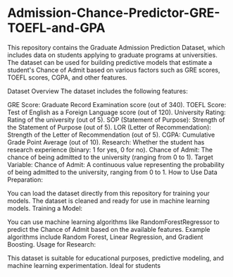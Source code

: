 # Admission-Chance-Predictor-GRE-TOEFL-and-GPA
This repository contains the Graduate Admission Prediction Dataset, which includes data on students applying to graduate programs at universities. The dataset can be used for building predictive models that estimate a student's Chance of Admit based on various factors such as GRE scores, TOEFL scores, CGPA, and other features.

Dataset Overview
The dataset includes the following features:

GRE Score: Graduate Record Examination score (out of 340).
TOEFL Score: Test of English as a Foreign Language score (out of 120).
University Rating: Rating of the university (out of 5).
SOP (Statement of Purpose): Strength of the Statement of Purpose (out of 5).
LOR (Letter of Recommendation): Strength of the Letter of Recommendation (out of 5).
CGPA: Cumulative Grade Point Average (out of 10).
Research: Whether the student has research experience (binary: 1 for yes, 0 for no).
Chance of Admit: The chance of being admitted to the university (ranging from 0 to 1).
Target Variable:
Chance of Admit: A continuous value representing the probability of being admitted to the university, ranging from 0 to 1.
How to Use
Data Preparation:

You can load the dataset directly from this repository for training your models.
The dataset is cleaned and ready for use in machine learning models.
Training a Model:

You can use machine learning algorithms like RandomForestRegressor to predict the Chance of Admit based on the available features.
Example algorithms include Random Forest, Linear Regression, and Gradient Boosting.
Usage for Research:

This dataset is suitable for educational purposes, predictive modeling, and machine learning experimentation.
Ideal for students
